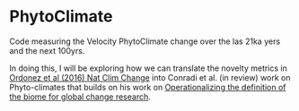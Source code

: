 # PhytoClimate
Code measuring the Velocity PhytoClimate change over the las 21ka yers and the next 100yrs.

In doing this, I will be exploring how we can translate the novelty metrics in [Ordonez et al (2016) Nat Clim Change](https://doi.org/10.1038/nclimate3127) into Conradi et al. (in review) work on Phyto-climates that builds on his work on [Operationalizing the definition of the biome for global change research](https://doi.org/10.1111/nph.16580).

